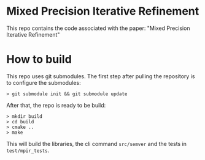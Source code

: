 # Mixed Precision Iterative Refinement

This repo contains the code associated with the paper: "Mixed Precision Iterative Refinement"

# How to build

This repo uses git submodules. The first step after pulling the repository is to configure the submodules:

```text
> git submodule init && git submodule update
```

After that, the repo is ready to be build:

```text
> mkdir build
> cd build
> cmake ..
> make
```

This will build the libraries, the cli command `src/semver` and the tests in `test/mpir_tests`.
